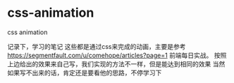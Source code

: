 # css-animation
css animation

记录下，学习的笔记
这些都是通过css来完成的动画，主要是参考
https://segmentfault.com/u/comehope/articles?page=1
前端每日实战。
按照上边给出的效果来自己写，我们实现的方法不一样，但是能达到相同的效果
当然如果写不出来的话，肯定还是要看他的思路，不停学习下
